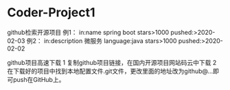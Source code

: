# Coder-Project1
github检索开源项目
例1：
in:name spring boot stars>1000 pushed:>2020-02-03
例2：
in:description 微服务 language:java stars>1000 pushed:>2020-02-02



github项目高速下载
1 复制github项目链接，在国内开源项目网站码云中下载
2 在下载好的项目中找到本地配置文件.git文件，更改里面的地址改为github@...即可push在GitHub上。
